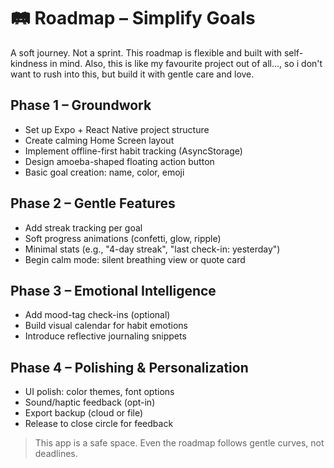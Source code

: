 # 🛤️ Roadmap – Simplify Goals

A soft journey. Not a sprint. This roadmap is flexible and built with self-kindness in mind.
Also, this is like my favourite project out of all..., so i don't want to rush into this, but build it with gentle care and love.

##  Phase 1 – Groundwork
- Set up Expo + React Native project structure
- Create calming Home Screen layout
- Implement offline-first habit tracking (AsyncStorage)
- Design amoeba-shaped floating action button
- Basic goal creation: name, color, emoji

##  Phase 2 – Gentle Features
- Add streak tracking per goal
- Soft progress animations (confetti, glow, ripple)
- Minimal stats (e.g., "4-day streak", "last check-in: yesterday")
- Begin calm mode: silent breathing view or quote card

##  Phase 3 – Emotional Intelligence
- Add mood-tag check-ins (optional)
- Build visual calendar for habit emotions
- Introduce reflective journaling snippets

##  Phase 4 – Polishing & Personalization
- UI polish: color themes, font options
- Sound/haptic feedback (opt-in)
- Export backup (cloud or file)
- Release to close circle for feedback

> This app is a safe space. Even the roadmap follows gentle curves, not deadlines.

